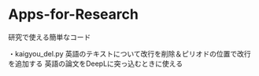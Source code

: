 # Apps-for-Research
研究で使える簡単なコード

・kaigyou_del.py
英語のテキストについて改行を削除＆ピリオドの位置で改行を追加する
英語の論文をDeepLに突っ込むときに使える
